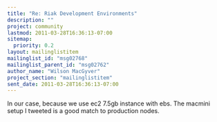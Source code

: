 ```yaml
---
title: "Re: Riak Development Environments"
description: ""
project: community
lastmod: 2011-03-28T16:36:13-07:00
sitemap:
  priority: 0.2
layout: mailinglistitem
mailinglist_id: "msg02768"
mailinglist_parent_id: "msg02762"
author_name: "Wilson MacGyver"
project_section: "mailinglistitem"
sent_date: 2011-03-28T16:36:13-07:00
---
```



In our case, because we use ec2 7.5gb instance with ebs. The macmini setup I 
tweeted is a good match to production nodes.
